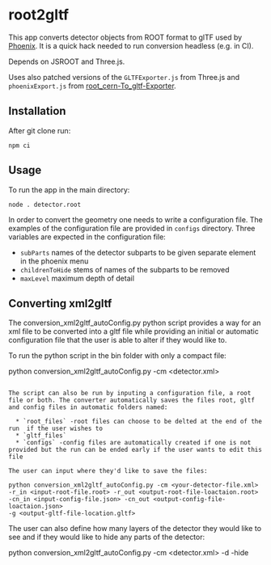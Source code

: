 # root2gltf

This app converts detector objects from ROOT format to glTF used by
[Phoenix](https://hepsoftwarefoundation.org/phoenix/).
It is a quick hack needed to run conversion headless (e.g. in CI).

Depends on JSROOT and Three.js.

Uses also patched versions of the `GLTFExporter.js` from Three.js and `phoenixExport.js` from
[root_cern-To_gltf-Exporter](https://github.com/HSF/root_cern-To_gltf-Exporter).


## Installation

After git clone run:
```
npm ci
```

## Usage

To run the app in the main directory:
```
node . detector.root
```

In order to convert the geometry one needs to write a configuration file.
The examples of the configuration file are provided in `configs` directory.
Three variables are expected in the configuration file:
  * `subParts` names of the detector subparts to be given separate element in
      the phoenix menu
  * `childrenToHide` stems of names of the subparts to be removed
  * `maxLevel` maximum depth of detail

## Converting xml2gltf

The conversion_xml2gltf_autoConfig.py python script provides a way for an xml file to be converted into a gltf file while providing an initial or automatic configuration file that the user is able to alter if they would like to.

To run the python script in the bin folder with only a compact file:


python conversion_xml2gltf_autoConfig.py -cm <detector.xml>
```

The script can also be run by inputing a configuration file, a root file or both. The converter automatically saves the files root, gltf and config files in automatic folders named: 

  * `root_files` -root files can choose to be delted at the end of the run  if the user wishes to
  * `gltf_files`
  * `configs` -config files are automatically created if one is not provided but the run can be ended early if the user wants to edit this file

The user can input where they'd like to save the files:

python conversion_xml2gltf_autoConfig.py -cm <your-detector-file.xml>
-r_in <input-root-file.root> -r_out <output-root-file-loactaion.root>
-cn_in <input-config-file.json> -cn_out <output-config-file-loactaion.json>
-g <output-gltf-file-location.gltf>
```

The user can also define how many layers of the detector they would like to see and if they would like to hide any parts of the detector:


python conversion_xml2gltf_autoConfig.py -cm <detector.xml>
-d <maximum-depth-of-detector-layers> -hide <detector-parts-to-hide>
```